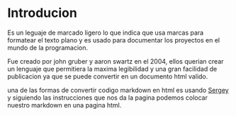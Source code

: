 # Introducion

Es un leguaje de marcado ligero lo que indica que usa marcas para formatear el texto plano y es usado para documentar los proyectos en el mundo de la programacion.

Fue creado por john gruber y aaron swartz en el 2004, ellos querian crear un lenguaje que permitiera la maxima legibilidad y una gran facilidad de publicacion ya que se puede convertir en un documento html valido.

una de las formas de convertir codigo markdown en html es usando [Sergey]( https://sergey.cool/) y siguiendo las instrucciones que nos da la pagina podemos colocar nuestro markdown en una pagina html.